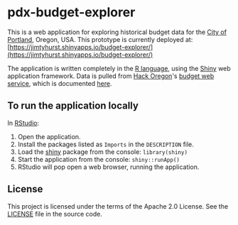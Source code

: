# pdx-budget-explorer
This is a web application for exploring historical budget data for the [City of Portland](https://www.portlandoregon.gov/cbo/), Oregon, USA. This prototype is currently deployed at: [https://jimtyhurst.shinyapps.io/budget-explorer/](https://jimtyhurst.shinyapps.io/budget-explorer/)

The application is written completely in the [R language](https://www.r-project.org/), using the [Shiny](https://shiny.rstudio.com/) web application framework. Data is pulled from [Hack Oregon](http://www.hackoregon.org/)'s [budget web service](http://service.civicpdx.org/budget/), which is documented [here](https://github.com/hackoregon/team-budget).

## To run the application locally
In [RStudio](https://www.rstudio.com/):
1. Open the application.
2. Install the packages listed as `Imports` in the `DESCRIPTION` file.
3. Load the [shiny](https://cran.r-project.org/package=shiny) package from the console: `library(shiny)`
4. Start the application from the console: `shiny::runApp()`
5. RStudio will pop open a web browser, running the application.

## License
This project is licensed under the terms of the Apache 2.0 License. See the [LICENSE](https://github.com/hackoregon/team-budget/blob/master/R/pdx-budget-explorer/LICENSE) file in the source code.
